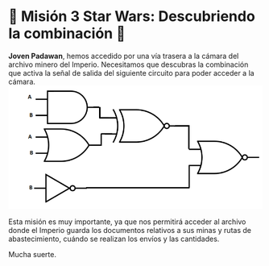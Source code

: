 # 🌌 Misión 3 Star Wars: Descubriendo la combinación 🌌

**Joven Padawan**, hemos accedido por una vía trasera a la cámara del archivo minero del Imperio. Necesitamos que descubras la combinación que activa la señal de salida del siguiente circuito para poder acceder a la cámara.
![circuito](https://github.com/canarydev/som_23-24/blob/main/assets/images/Circuito1.png?raw=true)

Esta misión es muy importante, ya que nos permitirá acceder al archivo donde el Imperio guarda los documentos relativos a sus minas y rutas de abastecimiento, cuándo se realizan los envíos y las cantidades.

Mucha suerte.

